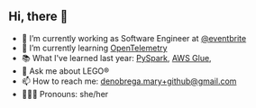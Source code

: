 ## Hi, there 👋

- 🔭 I’m currently working as Software Engineer at [@eventbrite](https://github.com/eventbrite)
- 🌱 I’m currently learning [OpenTelemetry](https://github.com/open-telemetry)
- 📚 What I've learned last year: [PySpark](https://github.com/topics/pyspark), [AWS Glue](https://aws.amazon.com/es/glue/), 
- 💬 Ask me about LEGO®
- 📫 How to reach me: [denobrega.mary+github@gmail.com](mailto:denobrega.mary+github@gmail.com)
- 👩🏼‍💻 Pronouns: she/her
